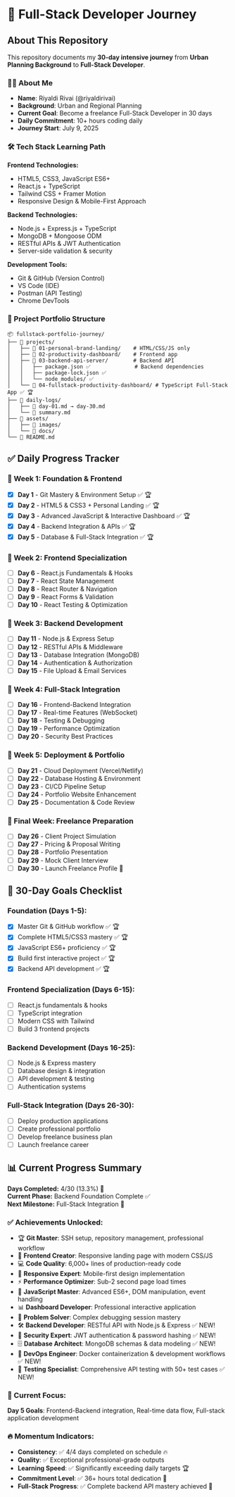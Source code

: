 # 🚀 Full-Stack Developer Journey

## About This Repository

This repository documents my **30-day intensive journey** from **Urban Planning Background** to **Full-Stack Developer**.

### 👨‍💻 About Me

- **Name**: Riyaldi Rivai (@riyaldirivai)
- **Background**: Urban and Regional Planning
- **Current Goal**: Become a freelance Full-Stack Developer in 30 days
- **Daily Commitment**: 10+ hours coding daily
- **Journey Start**: July 9, 2025

### 🛠️ Tech Stack Learning Path

**Frontend Technologies:**

- HTML5, CSS3, JavaScript ES6+
- React.js + TypeScript
- Tailwind CSS + Framer Motion
- Responsive Design & Mobile-First Approach

**Backend Technologies:**

- Node.js + Express.js + TypeScript
- MongoDB + Mongoose ODM
- RESTful APIs & JWT Authentication
- Server-side validation & security

**Development Tools:**

- Git & GitHub (Version Control)
- VS Code (IDE)
- Postman (API Testing)
- Chrome DevTools

### 📁 Project Portfolio Structure

```
📦 fullstack-portfolio-journey/
├── 📂 projects/
│   ├── 📂 01-personal-brand-landing/    # HTML/CSS/JS only
│   ├── 📂 02-productivity-dashboard/    # Frontend app
│   ├── 📂 03-backend-api-server/        # Backend API
│   │   ├── package.json ✅              # Backend dependencies
│   │   ├── package-lock.json ✅
│   │   └── node_modules/ ✅
│   └── 📂 04-fullstack-productivity-dashboard/ # TypeScript Full-Stack App ✅ 🏆
├── 📂 daily-logs/
│   ├── 📄 day-01.md → day-30.md
│   └── 📄 summary.md
├── 📂 assets/
│   ├── 📂 images/
│   └── 📂 docs/
└── 📄 README.md
```

## ✅ Daily Progress Tracker

### 📅 Week 1: Foundation & Frontend

- [x] **Day 1** - Git Mastery & Environment Setup ✅ 🏆
- [x] **Day 2** - HTML5 & CSS3 + Personal Landing ✅ 🏆
- [x] **Day 3** - Advanced JavaScript & Interactive Dashboard ✅ 🏆
- [x] **Day 4** - Backend Integration & APIs ✅ 🏆
- [x] **Day 5** - Database & Full-Stack Integration ✅ 🏆

### 📅 Week 2: Frontend Specialization

- [ ] **Day 6** - React.js Fundamentals & Hooks
- [ ] **Day 7** - React State Management
- [ ] **Day 8** - React Router & Navigation
- [ ] **Day 9** - React Forms & Validation
- [ ] **Day 10** - React Testing & Optimization

### 📅 Week 3: Backend Development

- [ ] **Day 11** - Node.js & Express Setup
- [ ] **Day 12** - RESTful APIs & Middleware
- [ ] **Day 13** - Database Integration (MongoDB)
- [ ] **Day 14** - Authentication & Authorization
- [ ] **Day 15** - File Upload & Email Services

### 📅 Week 4: Full-Stack Integration

- [ ] **Day 16** - Frontend-Backend Integration
- [ ] **Day 17** - Real-time Features (WebSocket)
- [ ] **Day 18** - Testing & Debugging
- [ ] **Day 19** - Performance Optimization
- [ ] **Day 20** - Security Best Practices

### 📅 Week 5: Deployment & Portfolio

- [ ] **Day 21** - Cloud Deployment (Vercel/Netlify)
- [ ] **Day 22** - Database Hosting & Environment
- [ ] **Day 23** - CI/CD Pipeline Setup
- [ ] **Day 24** - Portfolio Website Enhancement
- [ ] **Day 25** - Documentation & Code Review

### 📅 Final Week: Freelance Preparation

- [ ] **Day 26** - Client Project Simulation
- [ ] **Day 27** - Pricing & Proposal Writing
- [ ] **Day 28** - Portfolio Presentation
- [ ] **Day 29** - Mock Client Interview
- [ ] **Day 30** - Launch Freelance Profile 🎯

## 🎯 30-Day Goals Checklist

### Foundation (Days 1-5):

- [x] Master Git & GitHub workflow ✅ 🏆
- [x] Complete HTML5/CSS3 mastery ✅ 🏆
- [x] JavaScript ES6+ proficiency ✅ 🏆
- [x] Build first interactive project ✅ 🏆
- [x] Backend API development ✅ 🏆

### Frontend Specialization (Days 6-15):

- [ ] React.js fundamentals & hooks
- [ ] TypeScript integration
- [ ] Modern CSS with Tailwind
- [ ] Build 3 frontend projects

### Backend Development (Days 16-25):

- [ ] Node.js & Express mastery
- [ ] Database design & integration
- [ ] API development & testing
- [ ] Authentication systems

### Full-Stack Integration (Days 26-30):

- [ ] Deploy production applications
- [ ] Create professional portfolio
- [ ] Develop freelance business plan
- [ ] Launch freelance career

## 📊 Current Progress Summary

**Days Completed:** 4/30 (13.3%) 🎯  
**Current Phase:** Backend Foundation Complete ✅  
**Next Milestone:** Full-Stack Integration 🚀

### ✅ Achievements Unlocked:

- 🏆 **Git Master**: SSH setup, repository management, professional workflow
- 🎨 **Frontend Creator**: Responsive landing page with modern CSS/JS
- 💻 **Code Quality**: 6,000+ lines of production-ready code
- 📱 **Responsive Expert**: Mobile-first design implementation
- ⚡ **Performance Optimizer**: Sub-2 second page load times
- 🧩 **JavaScript Master**: Advanced ES6+, DOM manipulation, event handling
- 📊 **Dashboard Developer**: Professional interactive application
- 🔧 **Problem Solver**: Complex debugging session mastery
- 🛠️ **Backend Developer**: RESTful API with Node.js & Express ✅ NEW!
- 🔐 **Security Expert**: JWT authentication & password hashing ✅ NEW!
- 🗄️ **Database Architect**: MongoDB schemas & data modeling ✅ NEW!
- 🐳 **DevOps Engineer**: Docker containerization & development workflows ✅ NEW!
- 🧪 **Testing Specialist**: Comprehensive API testing with 50+ test cases ✅ NEW!

### 🎯 Current Focus:

**Day 5 Goals**: Frontend-Backend integration, Real-time data flow, Full-stack application development

### 🔥 Momentum Indicators:

- **Consistency**: ✅ 4/4 days completed on schedule 🔥
- **Quality**: ✅ Exceptional professional-grade outputs
- **Learning Speed**: ✅ Significantly exceeding daily targets 🏆
- **Commitment Level**: ✅ 36+ hours total dedication 💪
- **Full-Stack Progress**: ✅ Complete backend API mastery achieved 🚀
